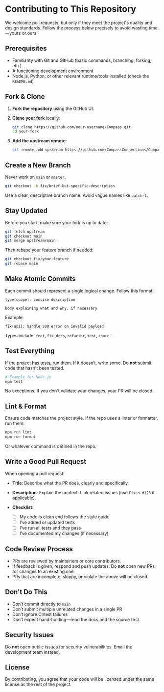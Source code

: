 # Contributing to This Repository

We welcome pull requests, but only if they meet the project's quality and design standards. Follow the process below precisely to avoid wasting time—yours or ours.

## Prerequisites

- Familiarity with Git and GitHub (basic commands, branching, forking, etc.)
- A functioning development environment
- Node.js, Python, or other relevant runtime/tools installed (check the `README.md`)

## Fork & Clone

1. **Fork the repository** using the GitHub UI.
2. **Clone your fork** locally:
   ```bash
   git clone https://github.com/your-username/Compass.git
   cd your-fork

3. **Add the upstream remote**:

   ```bash
   git remote add upstream https://github.com/CompassConnections/Compass.git
   ```

## Create a New Branch

Never work on `main` or `master`.

```bash
git checkout -b fix/brief-but-specific-description
```

Use a clear, descriptive branch name. Avoid vague names like `patch-1`.

## Stay Updated

Before you start, make sure your fork is up to date:

```bash
git fetch upstream
git checkout main
git merge upstream/main
```

Then rebase your feature branch if needed:

```bash
git checkout fix/your-feature
git rebase main
```

## Make Atomic Commits

Each commit should represent a single logical change. Follow this format:

```text
type(scope): concise description

body explaining what and why, if necessary
```

Example:

```text
fix(api): handle 500 error on invalid payload
```

Types include: `feat`, `fix`, `docs`, `refactor`, `test`, `chore`.

## Test Everything

If the project has tests, run them. If it doesn’t, write some. Do **not** submit code that hasn't been tested.

```bash
# Example for Node.js
npm test
```

No exceptions. If you don't validate your changes, your PR will be closed.

## Lint & Format

Ensure code matches the project style. If the repo uses a linter or formatter, run them:

```bash
npm run lint
npm run format
```

Or whatever command is defined in the repo.

## Write a Good Pull Request

When opening a pull request:

* **Title**: Describe what the PR does, clearly and specifically.
* **Description**: Explain the context. Link related issues (use `Fixes #123` if applicable).
* **Checklist**:

  * [ ] My code is clean and follows the style guide
  * [ ] I’ve added or updated tests
  * [ ] I’ve run all tests and they pass
  * [ ] I’ve documented my changes (if necessary)

## Code Review Process

* PRs are reviewed by maintainers or core contributors.
* If feedback is given, respond and push updates. Do **not** open new PRs for changes to an existing one.
* PRs that are incomplete, sloppy, or violate the above will be closed.

## Don't Do This

* Don’t commit directly to `main`
* Don’t submit multiple unrelated changes in a single PR
* Don’t ignore CI/test failures
* Don’t expect hand-holding—read the docs and the source first

## Security Issues

Do **not** open public issues for security vulnerabilities. Email the development team instead.

## License

By contributing, you agree that your code will be licensed under the same license as the rest of the project.

